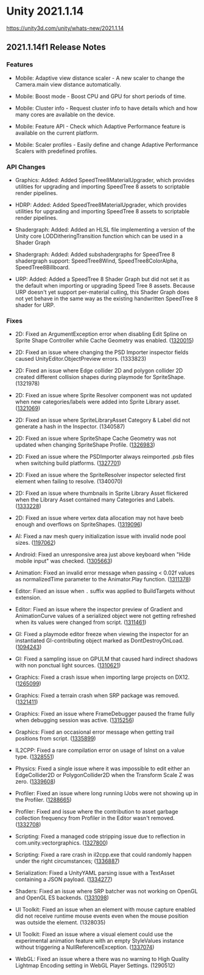 # Unity 2021.1.14
https://unity3d.com/unity/whats-new/2021.1.14

## 2021.1.14f1 Release Notes


### Features
<ul>
<li><p>Mobile: Adaptive view distance scaler - A new scaler to change the Camera.main view distance automatically.</p></li>
<li><p>Mobile: Boost mode - Boost CPU and GPU for short periods of time.</p></li>
<li><p>Mobile: Cluster info - Request cluster info to have details which and how many cores are available on the device.</p></li>
<li><p>Mobile: Feature API - Check which Adaptive Performance feature is available on the current platform.</p></li>
<li><p>Mobile: Scaler profiles - Easily define and change Adaptive Performance Scalers with predefined profiles.</p></li>
</ul>

### API Changes
<ul>
<li><p>Graphics: Added: Added SpeedTree8MaterialUpgrader, which provides utilities for upgrading and importing SpeedTree 8 assets to scriptable render pipelines.</p></li>
<li><p>HDRP: Added: Added SpeedTree8MaterialUpgrader, which provides utilities for upgrading and importing SpeedTree 8 assets to scriptable render pipelines.</p></li>
<li><p>Shadergraph: Added: Added an HLSL file implementing a version of the Unity core LODDitheringTransition function which can be used in a Shader Graph</p></li>
<li><p>Shadergraph: Added: Added subshadergraphs for SpeedTree 8 shadergraph support: SpeedTree8Wind, SpeedTree8ColorAlpha, SpeedTree8Billboard.</p></li>
<li><p>URP: Added: Added a SpeedTree 8 Shader Graph but did not set it as the default when importing or upgrading Speed Tree 8 assets. Because URP doesn't yet support per-material culling, this Shader Graph does not yet behave in the same way as the existing handwritten SpeedTree 8 shader for URP.</p></li>
</ul>

### Fixes
<ul>
<li><p>2D: Fixed an ArgumentException error when disabling Edit Spline on Sprite Shape Controller while Cache Geometry was enabled. (<a href="https://issuetracker.unity3d.com/issues/disabling-edit-spline-on-sprite-shape-controller-while-cache-geometry-is-enabled-throws-an-argumentexception-error">1320015</a>)</p></li>
<li><p>2D: Fixed an issue where changing the PSD Importer inspector fields caused UnityEditor.ObjectPreview errors. (1333823)</p></li>
<li><p>2D: Fixed an issue where Edge collider 2D and polygon collider 2D created different collision shapes during playmode for SpriteShape. (1321978)</p></li>
<li><p>2D: Fixed an issue where Sprite Resolver component was not updated when new categories/labels were added into Sprite Library asset. (<a href="https://issuetracker.unity3d.com/issues/2d-animation-sprite-resolver-component-not-updated-when-new-categories-slash-labels-are-added-into-sprite-library-asset">1321069</a>)</p></li>
<li><p>2D: Fixed an issue where SpriteLibraryAsset Category &amp; Label did not generate a hash in the Inspector. (1340587)</p></li>
<li><p>2D: Fixed an issue where SpriteShape Cache Geometry was not updated when changing SpriteShape Profile. (<a href="https://issuetracker.unity3d.com/issues/2d-spriteshape-spriteshape-cache-geometry-does-not-update-when-changing-spriteshape-profile">1326983</a>)</p></li>
<li><p>2D: Fixed an issue where the  PSDImporter always reimported .psb files when switching build platforms. (<a href="https://issuetracker.unity3d.com/issues/2d-psd-importer-always-reimports-psb-files-when-switching-build-platforms">1327701</a>)</p></li>
<li><p>2D: Fixed an issue where the SpriteResolver inspector selected first element when failing to resolve. (1340070)</p></li>
<li><p>2D: Fixed an issue where thumbnails in Sprite Library Asset flickered when the Library Asset contained many Categories and Labels. (<a href="https://issuetracker.unity3d.com/issues/2d-thumbnails-in-sprite-library-asset-flicker">1333228</a>)</p></li>
<li><p>2D: Fixed an issue where vertex data allocation may not have beeb enough and overflows on SpriteShapes. (<a href="https://issuetracker.unity3d.com/issues/2d-spriteshape-at-certain-cases-vertex-data-allocation-may-not-be-enough-and-overflows">1319096</a>)</p></li>
<li><p>AI: Fixed a nav mesh query initialization issue with invalid node pool sizes. (<a href="https://issuetracker.unity3d.com/issues/pathquerystatus-dot-success-is-returned-in-a-script-but-the-path-cant-be-resolved-when-using-a-highly-detailed-navmesh">1197062</a>)</p></li>
<li><p>Android: Fixed an  unresponsive area just above keyboard when "Hide mobile input" was checked. (<a href="https://issuetracker.unity3d.com/issues/android-the-area-just-above-the-pop-up-keyboard-is-nonresponsive-when-hide-mobile-input-setting-is-used">1305663</a>)</p></li>
<li><p>Animation: Fixed an invalid error message when passing &lt; 0.02f values as normalizedTime parameter to the Animator.Play function. (<a href="https://issuetracker.unity3d.com/issues/invalid-time-range-error-appears-in-the-console-when-passing-0-dot-02f-values-as-normalizedtime-parameter-to-the-animator-dot-play">1311378</a>)</p></li>
<li><p>Editor: Fixed an issue when <code>.</code> suffix was applied to BuildTargets without extension.</p></li>
<li><p>Editor: Fixed an issue where the inspector preview of Gradient and AnimationCurve values of a serialized object were not getting refreshed when its values were changed from script. (<a href="https://issuetracker.unity3d.com/issues/gradient-and-animationcurve-previews-dont-get-updated-when-modifying-values-from-script">1311461</a>)</p></li>
<li><p>GI: Fixed a playmode editor freeze when viewing the inspector for an instantiated GI-contributing object marked as DontDestroyOnLoad. (<a href="https://issuetracker.unity3d.com/issues/unity-freezes-on-lightmapeditorsettings-haszeroareamesh-renderer-when-selecting-certain-game-objects-in-the-scene-view">1094243</a>)</p></li>
<li><p>GI: Fixed a sampling issue on GPULM that caused hard indirect shadows with non ponctual light sources. (<a href="https://issuetracker.unity3d.com/issues/gameobjects-unlit-side-has-a-hard-shadow-split-when-progressive-gpu-lightmapper-is-used">1310621</a>)</p></li>
<li><p>Graphics: Fixed a crash issue when importing large projects on DX12. (<a href="https://issuetracker.unity3d.com/issues/crash-on-tiledtexturemanager-createtexture-when-importing-or-reimporting-a-large-amount-of-assets-in-one-batch">1265099</a>)</p></li>
<li><p>Graphics: Fixed a terrain crash when SRP package was removed. (<a href="https://issuetracker.unity3d.com/issues/crash-on-terrain-updatesplatmaterials-when-removing-universal-rp-package-with-terrain-lit-material">1321411</a>)</p></li>
<li><p>Graphics: Fixed an issue where FrameDebugger paused the frame fully when debugging session was active. (<a href="https://issuetracker.unity3d.com/issues/android-frame-debugger-player-is-not-pausing-when-frame-debugger-is-enabled-and-mesh-renderers-are-toggled-through-animation">1315256</a>)</p></li>
<li><p>Graphics: Fixed an occasional error message when getting trail positions from script. (<a href="https://issuetracker.unity3d.com/issues/trailrenderer-dot-setposition-will-log-a-index-out-of-bounds-error-when-index-is-in-bounds-of-the-positioncount-property">1335899</a>)</p></li>
<li><p>IL2CPP: Fixed a rare compilation error on usage of IsInst on a value type. (<a href="https://issuetracker.unity3d.com/issues/il2cpp-project-with-specific-dlls-build-fails-due-to-errors-in-il2cpp-generated-code">1328551</a>)</p></li>
<li><p>Physics: Fixed a single issue where it was impossible to edit either an EdgeCollider2D or PolygonCollider2D when the Transform Scale Z was zero. (<a href="https://issuetracker.unity3d.com/issues/2d-collider-cant-be-edited-when-it-is-inside-the-nested-gameobject">1339608</a>)</p></li>
<li><p>Profiler: Fixed an issue where long running IJobs were not showing up in the Profiler. (<a href="https://issuetracker.unity3d.com/issues/long-running-ijobs-are-not-showing-up-in-the-profiler">1288665</a>)</p></li>
<li><p>Profiler: Fixed and issue where the  contribution to asset garbage collection frequency from Profiler in the Editor wasn't removed. (<a href="https://issuetracker.unity3d.com/issues/garbagecollectassets-is-triggered-frequently-when-higher-frame-counts-are-set">1332708</a>)</p></li>
<li><p>Scripting: Fixed a managed code stripping issue due to reflection in com.unity.vectorgraphics. (<a href="https://issuetracker.unity3d.com/issues/il2cpp-vector-graphics-buildsprite-fails-when-using-il2cpp-backend">1327800</a>)</p></li>
<li><p>Scripting: Fixed a rare crash in il2cpp.exe that could randomly happen under the right circumstances; (<a href="https://issuetracker.unity3d.com/issues/build-fails-with-il2cpp-error-system-dot-void-system-dot-collections-dot-concurrent-dot-concurrentqueue-1-enqueueslow-t-in-mscorlib-dot-dll">1336887</a>)</p></li>
<li><p>Serialization: Fixed a UnityYAML parsing issue with a TextAsset containing a JSON payload. (<a href="https://issuetracker.unity3d.com/issues/yaml-text-asset-throws-parsing-error-when-selecting-it">1334277</a>)</p></li>
<li><p>Shaders: Fixed an issue where SRP batcher was not working on OpenGL and OpenGL ES backends. (<a href="https://issuetracker.unity3d.com/issues/srp-batcher-not-working-with-opengl-apis-when-the-project-is-built">1331098</a>)</p></li>
<li><p>UI Toolkit: Fixed an issue when an element with mouse capture enabled did not receive runtime mouse events even when the mouse position was outside the element. (1328035)</p></li>
<li><p>UI Toolkit: Fixed an issue where a visual element could use the experimental animation feature with an empty StyleValues instance without triggering a NullReferenceException. (<a href="https://issuetracker.unity3d.com/issues/stylevalues-throws-nullreferenceexception-when-created-using-default-constructor">1337074</a>)</p></li>
<li><p>WebGL: Fixed an issue where a there was no warning to High Quality Lightmap Encoding setting in WebGL Player Settings. (1290512)</p></li>
</ul>
